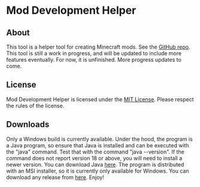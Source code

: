 # Mod Development Helper  
## About  
This tool is a helper tool for creating Minecraft mods. See the [GitHub repo](https://github.com/RobotLeopard86/ModDevHelper).  This tool is still a work in progress, and will be updated to include more features eventually. For now, it is unfinished. More progress updates to come.   
## License  
Mod Development Helper is licensed under the [MIT License](https://choosealicense.com/licenses/mit). Please respect the rules of the license.  
## Downloads
Only a Windows build is currently available. Under the hood, the program is a Java program, so ensure that Java is installed and can be executed with the "java" command. Test that with the command "java --version". If the command does not report version 18 or above, you will need to install a newer version. You can download Java [here](https://www.oracle.com/java/technologies/downloads/#jdk19-windows). The program is distributed with an MSI installer, so it is currently only available for Windows. You can download any release from [here](https://github.com/RobotLeopard86/ModDevHelper/releases). Enjoy!
